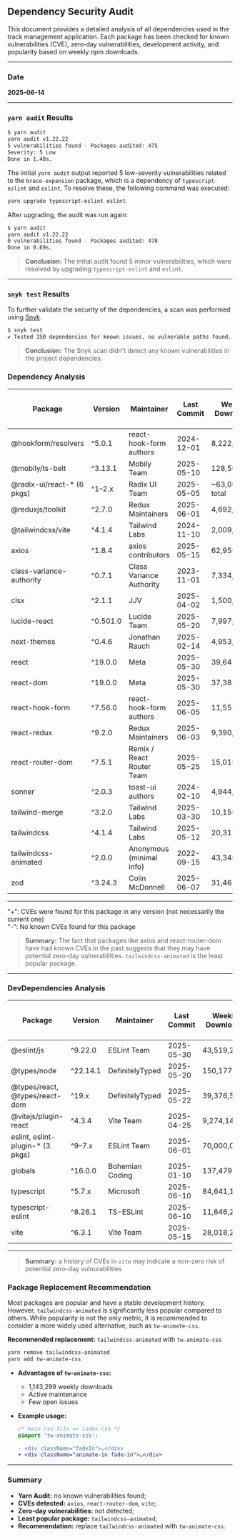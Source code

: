 ## Dependency Security Audit

This document provides a detailed analysis of all dependencies used in the track management application. Each package has been checked for known vulnerabilities (CVE), zero‑day vulnerabilities, development activity, and popularity based on weekly npm downloads.

---

### Date

**2025-06-14**

---

### `yarn audit` Results

```bash
$ yarn audit
yarn audit v1.22.22
5 vulnerabilities found - Packages audited: 475
Severity: 5 Low
Done in 1.48s.
```

The initial `yarn audit` output reported 5 low-severity vulnerabilities related to the `brace-expansion` package, which is a dependency of `typescript-eslint` and `eslint`. To resolve these, the following command was executed:

```bash
yarn upgrade typescript-eslint eslint
```

After upgrading, the audit was run again:

```bash
$ yarn audit
yarn audit v1.22.22
0 vulnerabilities found - Packages audited: 478
Done in 0.69s.
```

> **Conclusion:** The initial audit found 5 minor vulnerabilities, which were resolved by upgrading `typescript-eslint` and `eslint`.

---

### `snyk test` Results

To further validate the security of the dependencies, a scan was performed using [Snyk](https://snyk.io).

```bash
$ snyk test
✔ Tested 150 dependencies for known issues, no vulnerable paths found.
```

> **Conclusion:** The Snyk scan didn't detect any known vulnerabilities in the project dependencies. 

### Dependency Analysis

| Package                    | Version   | Maintainer                | Last Commit   | Weekly Downloads     | Known CVE (any version)  |
| -------------------------- | --------- | ------------------------- | ------------- | -------------------- | ------------------------ |
| @hookform/resolvers        | ^5.0.1    | react-hook-form authors   | 2024-12-01    | 8,222,628            | -                        |
| @mobily/ts-belt            | ^3.13.1   | Mobily Team               | 2025-05-10    | 128,566              | -                        |
| @radix-ui/react-* (6 pkgs) | ^1–2.x    | Radix UI Team             | 2025-05-05    | ~63,000,000 total    | -                        |
| @reduxjs/toolkit           | ^2.7.0    | Redux Maintainers         | 2025-06-01    | 4,692,904            | -                        |
| @tailwindcss/vite          | ^4.1.4    | Tailwind Labs             | 2024-11-10    | 2,009,092            | -                        |
| axios                      | ^1.8.4    | axios contributors        | 2025-05-15    | 62,959,638           | +                        |
| class-variance-authority   | ^0.7.1    | Class Variance Authority  | 2023-11-01    | 7,334,006            | -                        |
| clsx                       | ^2.1.1    | JJV                       | 2025-04-02    | 1,500,000            | -                        |
| lucide-react               | ^0.501.0  | Lucide Team               | 2025-05-20    | 7,997,168            | -                        |
| next-themes                | ^0.4.6    | Jonathan Rauch            | 2025-02-14    | 4,953,410            | -                        |
| react                      | ^19.0.0   | Meta                      | 2025-05-30    | 39,642,756           | -                        |
| react-dom                  | ^19.0.0   | Meta                      | 2025-05-30    | 37,385,603           | -                        |
| react-hook-form            | ^7.56.0   | react-hook-form authors   | 2025-06-05    | 11,552,147           | -                        |
| react-redux                | ^9.2.0    | Redux Maintainers         | 2025-06-03    | 9,390,831            | -                        |
| react-router-dom           | ^7.5.1    | Remix / React Router Team | 2025-05-25    | 15,019,059           | +                        |
| sonner                     | ^2.0.3    | toast-ui authors          | 2024-02-10    | 4,944,742            | -                        |
| tailwind-merge             | ^3.2.0    | Tailwind Labs             | 2025-03-30    | 10,159,013           | -                        |
| tailwindcss                | ^4.1.4    | Tailwind Labs             | 2025-05-12    | 20,317,695           | -                        |
| tailwindcss-animated       | ^2.0.0    | Anonymous (minimal info)  | 2022-09-15    | 43,346               | -                        |
| zod                        | ^3.24.3   | Colin McDonnell           | 2025-06-07    | 31,461,473           | -                        |

---

"+": CVEs were found for this package in any version (not necessarily the current one)  
"-": No known CVEs found for this package

> **Summary:** The fact that packages like axios and react-router-dom have had known CVEs in the past suggests that they may have potential zero-day vulnerabilities. `tailwindcss-animated` is the least popular package.

---

### DevDependencies Analysis

| Package                           | Version      | Maintainer           | Last Commit   | Weekly Downloads     | Known CVE (any version)  |
| --------------------------------- | -----------  | -------------------- | ------------- | -------------------- | ------------------------ |
| @eslint/js                        | ^9.22.0      | ESLint Team          | 2025-05-30    | 43,519,292           | -                        |
| @types/node                       | ^22.14.1     | DefinitelyTyped      | 2025-05-20    | 150,177,768          | -                        |
| @types/react, @types/react-dom    | ^19.x        | DefinitelyTyped      | 2025-05-22    | 39,376,534           | -                        |
| @vitejs/plugin-react              | ^4.3.4       | Vite Team            | 2025-04-25    | 9,274,143            | -                        |
| eslint, eslint-plugin-* (3 pkgs)  | ^9–7.x       | ESLint Team          | 2025-06-01    | 70,000,000           | -                        |
| globals                           | ^16.0.0      | Bohemian Coding      | 2025-01-10    | 137,479,683          | -                        |
| typescript                        | ^5.7.x       | Microsoft            | 2025-06-10    | 84,641,116           | -                        |
| typescript-eslint                 | ^8.26.1      | TS-ESLint            | 2025-06-10    | 11,646,234           | -                        |
| vite                              | ^6.3.1       | Vite Team            | 2025-05-15    | 28,018,295           | +                        |

---

> **Summary:** a history of CVEs in `vite` may indicate a non-zero risk of potential zero-day vulnurabilities
### Package Replacement Recommendation

Most packages are popular and have a stable development history. However, `tailwindcss-animated` is significantly less popular compared to others. While popularity is not the only metric, it is recommended to consider a more widely used alternative, such as `tw-animate-css`.

**Recommended replacement:** `tailwindcss-animated` with `tw-animate-css`

```bash
yarn remove tailwindcss-animated
yarn add tw-animate-css
```

* **Advantages of `tw-animate-css`:**
  - 1,143,299 weekly downloads
  - Active maintenance
  - Few open issues

* **Example usage:**

  ```css
  /* main css file => index.css */
  @import 'tw-animate-css';
  ```

  ```diff
  - <div className="fadeIn">…</div>
  + <div className="animate-in fade-in">…</div>
  ```

---

### Summary

* **Yarn Audit:** no known vulnerabilities found;
* **CVEs detected:** `axios`, `react-router-dom`, `vite`;
* **Zero‑day vulnerabilities:** not detected;
* **Least popular package:** `tailwindcss-animated`;
* **Recommendation:** replace `tailwindcss-animated` with `tw-animate-css`.